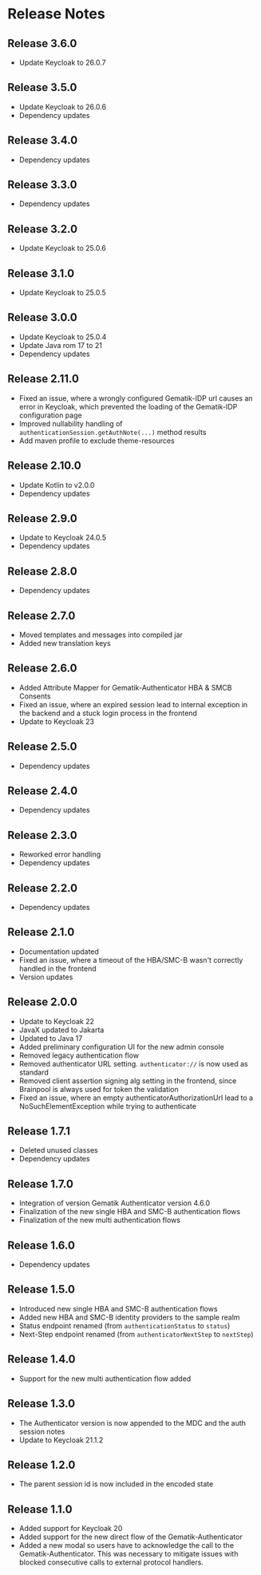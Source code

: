 # Release Notes

## Release 3.6.0

* Update Keycloak to 26.0.7

## Release 3.5.0

* Update Keycloak to 26.0.6
* Dependency updates

## Release 3.4.0

* Dependency updates

## Release 3.3.0

* Dependency updates

## Release 3.2.0

* Update Keycloak to 25.0.6

## Release 3.1.0

* Update Keycloak to 25.0.5

## Release 3.0.0

* Update Keycloak to 25.0.4
* Update Java rom 17 to 21
* Dependency updates

## Release 2.11.0

* Fixed an issue, where a wrongly configured Gematik-IDP url causes an error in Keycloak, which prevented the loading of
  the Gematik-IDP configuration page
* Improved nullability handling of `authenticationSession.getAuthNote(...)` method results
* Add maven profile to exclude theme-resources

## Release 2.10.0

* Update Kotlin to v2.0.0
* Dependency updates

## Release 2.9.0

* Update to Keycloak 24.0.5
* Dependency updates

## Release 2.8.0

* Dependency updates

## Release 2.7.0

* Moved templates and messages into compiled jar
* Added new translation keys

## Release 2.6.0

* Added Attribute Mapper for Gematik-Authenticator HBA & SMCB Consents
* Fixed an issue, where an expired session lead to internal exception in the backend and a stuck login process in the
  frontend
* Update to Keycloak 23

## Release 2.5.0

* Dependency updates

## Release 2.4.0

* Dependency updates

## Release 2.3.0

* Reworked error handling
* Dependency updates

## Release 2.2.0

* Dependency updates

## Release 2.1.0

* Documentation updated
* Fixed an issue, where a timeout of the HBA/SMC-B wasn't correctly handled in the frontend
* Version updates

## Release 2.0.0

* Update to Keycloak 22
* JavaX updated to Jakarta
* Updated to Java 17
* Added preliminary configuration UI for the new admin console
* Removed legacy authentication flow
* Removed authenticator URL setting. ``authenticator://`` is now used as standard
* Removed client assertion signing alg setting in the frontend, since Brainpool is always used for token the validation
* Fixed an issue, where an empty authenticatorAuthorizationUrl lead to a NoSuchElementException while trying to
  authenticate

## Release 1.7.1

* Deleted unused classes
* Dependency updates

## Release 1.7.0

* Integration of version Gematik Authenticator version 4.6.0
* Finalization of the new single HBA and SMC-B authentication flows
* Finalization of the new multi authentication flows

## Release 1.6.0

* Dependency updates

## Release 1.5.0

* Introduced new single HBA and SMC-B authentication flows
* Added new HBA and SMC-B identity providers to the sample realm
* Status endpoint renamed (from `authenticationStatus` to `status`)
* Next-Step endpoint renamed (from `authenticatorNextStep` to `nextStep`)

## Release 1.4.0

* Support for the new multi authentication flow added

## Release 1.3.0

* The Authenticator version is now appended to the MDC and the auth session notes
* Update to Keycloak 21.1.2

## Release 1.2.0

* The parent session id is now included in the encoded state

## Release 1.1.0

* Added support for Keycloak 20
* Added support for the new direct flow of the Gematik-Authenticator
* Added a new modal so users have to acknowledge the call to the Gematik-Authenticator. This was necessary to mitigate
  issues with blocked consecutive calls to external protocol handlers.
